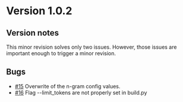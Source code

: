# Version 1.0.2

## Version notes

This minor revision solves only two issues. However, those issues are important enough to trigger a minor revision.

## Bugs

-   [#15](https://github.com/aquemy/ECHR-OD_process/issues/15) Overwrite of the n-gram config values.
-   [#16](https://github.com/aquemy/ECHR-OD_process/issues/16) Flag --limit_tokens are not properly set in build.py
